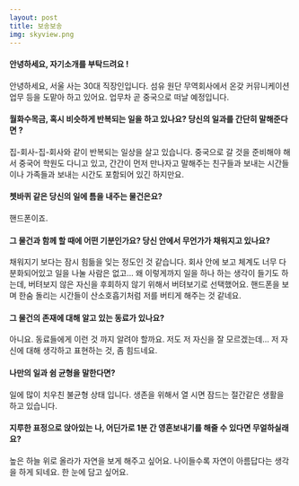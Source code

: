 ```yaml
---
layout: post
title: 보송보송
img: skyview.png 
---
```



#### 안녕하세요, 자기소개를 부탁드려요 !

안녕하세요, 서울 사는 30대 직장인입니다. 섬유 원단 무역회사에서 온갖 커뮤니케이션 업무 등을 도맡아 하고 있어요. 업무차 곧 중국으로 떠날 예정입니다.   

#### 월화수목금, 혹시 비슷하게 반복되는 일을 하고 있나요? 당신의 일과를 간단히 말해준다면 ?

집-회사-집-회사와 같이 반복되는 일상을 살고 있습니다. 중국으로 갈 것을 준비해야 해서 중국어 학원도 다니고 있고, 간간이 먼저 만나자고 말해주는 친구들과 보내는 시간들이나 가족들과 보내는 시간도 포함되어 있긴 하지만요. 

#### 쳇바퀴 같은 당신의 일에 틈을 내주는 물건은요?

핸드폰이죠.

#### 그 물건과 함께 할 때에 어떤 기분인가요? 당신 안에서 무언가가 채워지고 있나요?

채워지기 보다는 잠시 힘듦을 잊는 정도인 것 같습니다. 회사 안에 보고 체계도 너무 다분화되어있고 일을 나눌 사람은 없고... 왜 이렇게까지 일을 하나 하는 생각이 들기도 하는데, 버텨보지 않은 자신을 후회하지 않기 위해서 버텨보기로 선택했어요. 핸드폰을 보며 한숨 돌리는 시간들이 산소호흡기처럼 저를 버티게 해주는 것 같네요.  

#### 그 물건의 존재에 대해 알고 있는 동료가 있나요?

아니요. 동료들에게 이런 것 까지 알려야 할까요. 저도 저 자신을 잘 모르겠는데... 저 자신에 대해 생각하고 표현하는 것, 좀 힘드네요. 

#### 나만의 일과 쉼 균형을 말한다면?

일에 많이 치우친 불균형 상태 입니다. 생존을 위해서 열 시면 잠드는 절간같은 생활을 하고 있습니다. 

#### 지루한 표정으로 앉아있는 나, 어딘가로 1분 간 영혼보내기를 해줄 수 있다면 무얼하실래요?

높은 하늘 위로 올라가 자연을 보게 해주고 싶어요. 나이들수록 자연이 아름답다는 생각을 하게 되네요. 한 눈에 담고 싶어요. 
